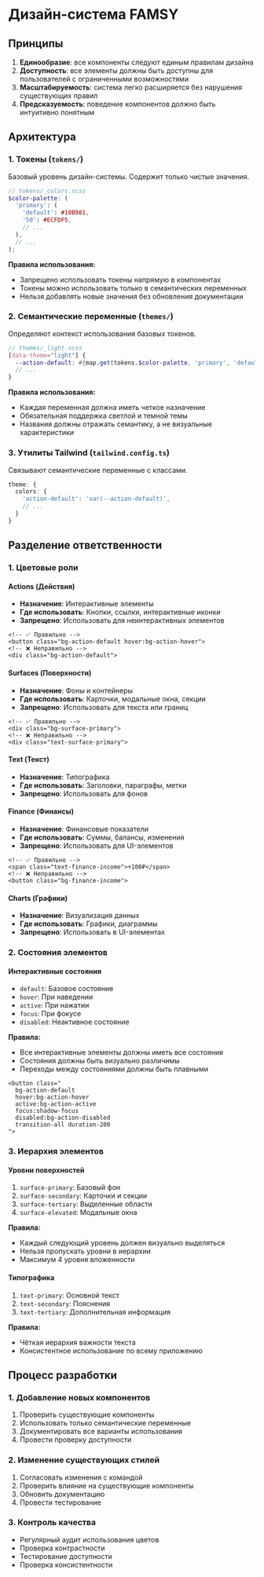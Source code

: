 # Дизайн-система FAMSY

## Принципы
1. **Единообразие**: все компоненты следуют единым правилам дизайна
2. **Доступность**: все элементы должны быть доступны для пользователей с ограниченными возможностями
3. **Масштабируемость**: система легко расширяется без нарушения существующих правил
4. **Предсказуемость**: поведение компонентов должно быть интуитивно понятным

## Архитектура

### 1. Токены (`tokens/`)
Базовый уровень дизайн-системы. Содержит только чистые значения.

```scss
// tokens/_colors.scss
$color-palette: (
  'primary': (
    'default': #10B981,
    '50': #ECFDF5,
    // ...
  ),
  // ...
);
```

**Правила использования:**
- Запрещено использовать токены напрямую в компонентах
- Токены можно использовать только в семантических переменных
- Нельзя добавлять новые значения без обновления документации

### 2. Семантические переменные (`themes/`)
Определяют контекст использования базовых токенов.

```scss
// themes/_light.scss
[data-theme="light"] {
  --action-default: #{map.get(tokens.$color-palette, 'primary', 'default')};
  // ...
}
```

**Правила использования:**
- Каждая переменная должна иметь четкое назначение
- Обязательная поддержка светлой и темной темы
- Названия должны отражать семантику, а не визуальные характеристики

### 3. Утилиты Tailwind (`tailwind.config.ts`)
Связывают семантические переменные с классами.

```typescript
theme: {
  colors: {
    'action-default': 'var(--action-default)',
    // ...
  }
}
```

## Разделение ответственности

### 1. Цветовые роли

#### Actions (Действия)
- **Назначение**: Интерактивные элементы
- **Где использовать**: Кнопки, ссылки, интерактивные иконки
- **Запрещено**: Использовать для неинтерактивных элементов

```vue
<!-- ✅ Правильно -->
<button class="bg-action-default hover:bg-action-hover">
<!-- ❌ Неправильно -->
<div class="bg-action-default">
```

#### Surfaces (Поверхности)
- **Назначение**: Фоны и контейнеры
- **Где использовать**: Карточки, модальные окна, секции
- **Запрещено**: Использовать для текста или границ

```vue
<!-- ✅ Правильно -->
<div class="bg-surface-primary">
<!-- ❌ Неправильно -->
<div class="text-surface-primary">
```

#### Text (Текст)
- **Назначение**: Типографика
- **Где использовать**: Заголовки, параграфы, метки
- **Запрещено**: Использовать для фонов

#### Finance (Финансы)
- **Назначение**: Финансовые показатели
- **Где использовать**: Суммы, балансы, изменения
- **Запрещено**: Использовать для UI-элементов

```vue
<!-- ✅ Правильно -->
<span class="text-finance-income">+100₽</span>
<!-- ❌ Неправильно -->
<button class="bg-finance-income">
```

#### Charts (Графики)
- **Назначение**: Визуализация данных
- **Где использовать**: Графики, диаграммы
- **Запрещено**: Использовать в UI-элементах

### 2. Состояния элементов

#### Интерактивные состояния
- `default`: Базовое состояние
- `hover`: При наведении
- `active`: При нажатии
- `focus`: При фокусе
- `disabled`: Неактивное состояние

**Правила:**
- Все интерактивные элементы должны иметь все состояния
- Состояния должны быть визуально различимы
- Переходы между состояниями должны быть плавными

```vue
<button class="
  bg-action-default
  hover:bg-action-hover
  active:bg-action-active
  focus:shadow-focus
  disabled:bg-action-disabled
  transition-all duration-200
">
```

### 3. Иерархия элементов

#### Уровни поверхностей
1. `surface-primary`: Базовый фон
2. `surface-secondary`: Карточки и секции
3. `surface-tertiary`: Выделенные области
4. `surface-elevated`: Модальные окна

**Правила:**
- Каждый следующий уровень должен визуально выделяться
- Нельзя пропускать уровни в иерархии
- Максимум 4 уровня вложенности

#### Типографика
1. `text-primary`: Основной текст
2. `text-secondary`: Пояснения
3. `text-tertiary`: Дополнительная информация

**Правила:**
- Чёткая иерархия важности текста
- Консистентное использование по всему приложению

## Процесс разработки

### 1. Добавление новых компонентов
1. Проверить существующие компоненты
2. Использовать только семантические переменные
3. Документировать все варианты использования
4. Провести проверку доступности

### 2. Изменение существующих стилей
1. Согласовать изменения с командой
2. Проверить влияние на существующие компоненты
3. Обновить документацию
4. Провести тестирование

### 3. Контроль качества
- Регулярный аудит использования цветов
- Проверка контрастности
- Тестирование доступности
- Проверка консистентности 